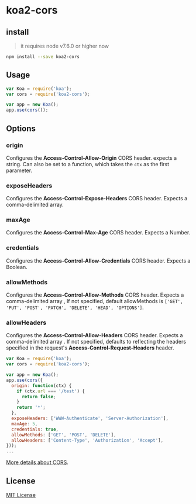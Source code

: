 # koa2-cors

## install

> it requires node v7.6.0 or higher now

```bash
npm install --save koa2-cors
```

## Usage

```js
var Koa = require('koa');
var cors = require('koa2-cors');

var app = new Koa();
app.use(cors());
```

## Options

### origin

Configures the **Access-Control-Allow-Origin** CORS header. expects a string. Can also be set to a function, which takes the `ctx` as the first parameter.

### exposeHeaders

Configures the **Access-Control-Expose-Headers** CORS header. Expects a comma-delimited array.

### maxAge

Configures the **Access-Control-Max-Age** CORS header. Expects a
Number.

### credentials

Configures the **Access-Control-Allow-Credentials** CORS header. Expects a Boolean.

### allowMethods

Configures the **Access-Control-Allow-Methods** CORS header. Expects a comma-delimited array , If not specified, default allowMethods is `['GET', 'PUT', 'POST', 'PATCH', 'DELETE', 'HEAD', 'OPTIONS']`.

### allowHeaders
Configures the **Access-Control-Allow-Headers** CORS header. Expects a comma-delimited array . If not specified, defaults to reflecting the headers specified in the request's **Access-Control-Request-Headers** header.

```js
var Koa = require('koa');
var cors = require('koa2-cors');

var app = new Koa();
app.use(cors({
  origin: function(ctx) {
    if (ctx.url === '/test') {
      return false;
    }
    return '*';
  },
  exposeHeaders: ['WWW-Authenticate', 'Server-Authorization'],
  maxAge: 5,
  credentials: true,
  allowMethods: ['GET', 'POST', 'DELETE'],
  allowHeaders: ['Content-Type', 'Authorization', 'Accept'],
}));
...
```

[More details about CORS](https://developer.mozilla.org/en-US/docs/Web/HTTP/Access_control_CORS).

## License

[MIT License](http://www.opensource.org/licenses/mit-license.php)
